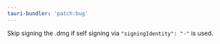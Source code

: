 ```yaml
---
tauri-bundler: 'patch:bug'
---
```


Skip signing the .dmg if self signing via `"signingIdentity": "-"` is used.
